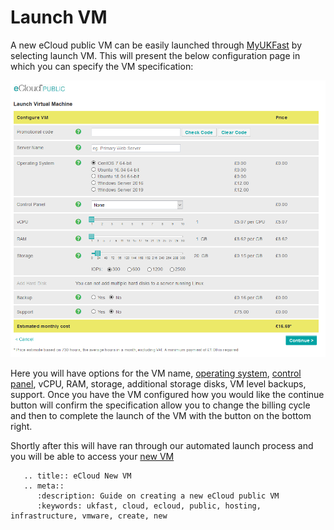 # Launch VM

A new eCloud public VM can be easily launched through [MyUKFast](https://my.ukfast.co.uk/ecloud-public) by selecting launch VM. This will present the below configuration page in which you can specify the VM specification:

![PublicConfig](files/newVMConfig.png)

Here you will have options for the VM name, [operating system](https://docs.ukfast.co.uk/operatingsystems/), [control panel](https://docs.ukfast.co.uk/operatingsystems/linux/controlpanels/index.html), vCPU, RAM, storage, additional storage disks, VM level backups, support. Once you have the VM configured how you would like the continue button will confirm the specification allow you to change the billing cycle and then to complete the launch of the VM with the button on the bottom right.

Shortly after this will have ran through our automated launch process and you will be able to access your [new VM](https://my.ukfast.co.uk/ecloud-public)

```eval_rst
   .. title:: eCloud New VM 
   .. meta::
      :description: Guide on creating a new eCloud public VM
      :keywords: ukfast, cloud, ecloud, public, hosting, infrastructure, vmware, create, new
```
